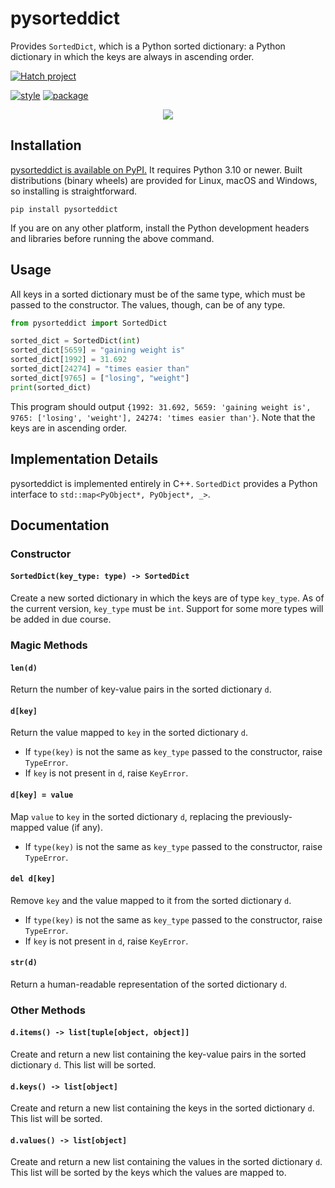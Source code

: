 # pysorteddict

Provides `SortedDict`, which is a Python sorted dictionary: a Python dictionary in which the keys are always in
ascending order.

[![Hatch project](https://img.shields.io/badge/%F0%9F%A5%9A-Hatch-4051b5.svg)](https://github.com/pypa/hatch)

[![style](https://github.com/tfpf/pysorteddict/actions/workflows/style.yml/badge.svg)](https://github.com/tfpf/pysorteddict/actions/workflows/style.yml)
[![package](https://github.com/tfpf/pysorteddict/actions/workflows/package.yml/badge.svg)](https://github.com/tfpf/pysorteddict/actions/workflows/package.yml)

<p align="center">
 <img src="https://github.com/user-attachments/assets/e9d1e78e-c0fd-4d87-93f6-e293ddef31ba" />
</p>

## Installation

[pysorteddict is available on PyPI.](https://pypi.org/project/pysorteddict/) It requires Python 3.10 or newer. Built
distributions (binary wheels) are provided for Linux, macOS and Windows, so installing is straightforward.

```shell
pip install pysorteddict
```

If you are on any other platform, install the Python development headers and libraries before running the above
command.

## Usage

All keys in a sorted dictionary must be of the same type, which must be passed to the constructor. The values, though,
can be of any type.

```python
from pysorteddict import SortedDict

sorted_dict = SortedDict(int)
sorted_dict[5659] = "gaining weight is"
sorted_dict[1992] = 31.692
sorted_dict[24274] = "times easier than"
sorted_dict[9765] = ["losing", "weight"]
print(sorted_dict)
```

This program should output
`{1992: 31.692, 5659: 'gaining weight is', 9765: ['losing', 'weight'], 24274: 'times easier than'}`. Note that the keys
are in ascending order.

## Implementation Details

pysorteddict is implemented entirely in C++. `SortedDict` provides a Python interface to
`std::map<PyObject*, PyObject*, _>`.

## Documentation

### Constructor

#### `SortedDict(key_type: type) -> SortedDict`

Create a new sorted dictionary in which the keys are of type `key_type`. As of the current version, `key_type` must be
`int`. Support for some more types will be added in due course.

### Magic Methods

#### `len(d)`

Return the number of key-value pairs in the sorted dictionary `d`.

#### `d[key]`

Return the value mapped to `key` in the sorted dictionary `d`.

* If `type(key)` is not the same as `key_type` passed to the constructor, raise `TypeError`.
* If `key` is not present in `d`, raise `KeyError`.

#### `d[key] = value`

Map `value` to `key` in the sorted dictionary `d`, replacing the previously-mapped value (if any).

* If `type(key)` is not the same as `key_type` passed to the constructor, raise `TypeError`.

#### `del d[key]`

Remove `key` and the value mapped to it from the sorted dictionary `d`.

* If `type(key)` is not the same as `key_type` passed to the constructor, raise `TypeError`.
* If `key` is not present in `d`, raise `KeyError`.

#### `str(d)`

Return a human-readable representation of the sorted dictionary `d`.

### Other Methods

#### `d.items() -> list[tuple[object, object]]`

Create and return a new list containing the key-value pairs in the sorted dictionary ``d``. This list will be sorted.

#### `d.keys() -> list[object]`

Create and return a new list containing the keys in the sorted dictionary ``d``. This list will be sorted.

#### `d.values() -> list[object]`

Create and return a new list containing the values in the sorted dictionary ``d``. This list will be sorted by the keys
which the values are mapped to.
